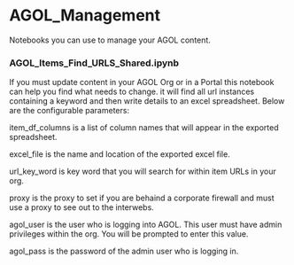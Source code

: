 # AGOL_Management
Notebooks you can use to manage your AGOL content.

### AGOL_Items_Find_URLS_Shared.ipynb
If you must update content in your AGOL Org or in a Portal this notebook can help you find what needs to change.
it will find all url instances containing a keyword and then write details to an excel spreadsheet.  Below are the configurable parameters:

item_df_columns is a list of column names that will appear in the exported spreadsheet.

excel_file is the name and location of the exported excel file.

url_key_word is key word that you will search for within item URLs in your org.

proxy is the proxy to set if you are behaind a corporate firewall and must use a proxy to see out to the interwebs.

agol_user is the user who is logging into AGOL. This user must have admin privileges within the org. You will be prompted to enter this value.

agol_pass is the password of the admin user who is logging in.
